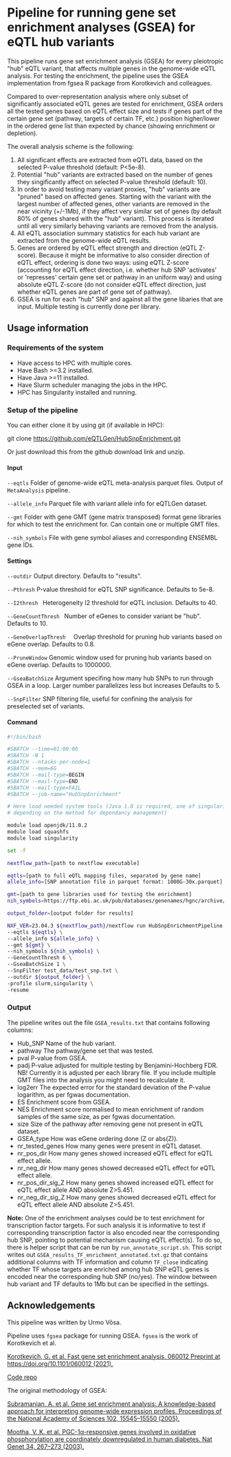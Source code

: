# Pipeline for running gene set enrichment analyses (GSEA) for eQTL hub variants

This pipeline runs gene set enrichment analysis (GSEA) for every pleiotropic "hub" eQTL variant, that affects multiple genes in the genome-wide eQTL analysis. For testing the enrichment, the pipeline uses the GSEA implementation from fgsea R package from Korotkevich and colleagues. 

Compared to over-representation analysis where only subset of significantly associated eQTL genes are tested for enrichment, GSEA orders all the tested genes based on eQTL effect size and tests if genes part of the certain gene set (pathway, targets of certain TF, etc.) position higher/lower in the ordered gene list than expected by chance (showing enrichment or depletion). 

The overall analysis scheme is the following:

1. All significant effects are extracted from eQTL data, based on the selected P-value threshold (default: P<5e-8).
2. Potential "hub" variants are extracted based on the number of genes they singificantly affect on selected P-value threshold (default: 10).
3. In order to avoid testing many variant proxies, "hub" variants are "pruned" based on affected genes. Starting with the variant with the largest number of affected genes, other variants are removed in the near vicinity (+/-1Mb), if they affect very similar set of genes (by default 80% of genes shared with the "hub" variant). This process is iterated until all very similarly behaving variants are removed from the analysis.
4. All eQTL association summary statistics for each hub variant are extracted from the genome-wide eQTL results.
5. Genes are ordered by eQTL effect strength and direction (eQTL Z-score). Because it might be informative to also consider direction of eQTL effect, ordering is done two ways: using eQTL Z-score (accounting for eQTL effect direction, i.e. whether hub SNP 'activates' or 'represses' certain gene set or pathway in an uniform way) and using absolute eQTL Z-score (do not consider eQTL effect direction, just whether eQTL genes are part of gene set of pathway).
6. GSEA is run for each "hub" SNP and against all the gene libaries that are input. Multiple testing is currently done per library.
   
## Usage information 

### Requirements of the system

- Have access to HPC with multiple cores.
- Have Bash >=3.2 installed.
- Have Java >=11 installed.
- Have Slurm scheduler managing the jobs in the HPC.
- HPC has Singularity installed and running.

### Setup of the pipeline

You can either clone it by using git (if available in HPC):

git clone https://github.com/eQTLGen/HubSnpEnrichment.git

Or just download this from the github download link and unzip.

#### Input

`--eqtls`                       Folder of genome-wide eQTL meta-analysis parquet files. Output of `MetaAnalysis` pipeline.

`--allele_info`                 Parquet file with variant allele info for eQTLGen dataset.

`--gmt`                         Folder with gene GMT (gene matrix transposed) format gene libraries for which to test the enrichment for. Can contain one or multiple GMT files.

`--nih_symbols`                 File with gene symbol aliases and corresponding ENSEMBL gene IDs.

#### Settings

`--outdir`                    Output directory. Defaults to "results".

`--Pthresh`                   P-value threshold for eQTL SNP significance. Defaults to 5e-8.

`--I2thresh `                 Heterogeneity I2 threshold for eQTL inclusion. Defaults to 40.

`--GeneCountThresh `          Number of eGenes to consider variant be "hub". Defaults to 10.

`--GeneOverlapThresh  `       Overlap threshold for pruning hub variants based on eGene overlap. Defaults to 0.8.

`--PruneWindow`               Genomic window used for pruning hub variants based on eGene overlap. Defaults to 1000000.

`--GseaBatchSize`             Argument specifing how many hub SNPs to run through GSEA in a loop. Larger number parallelizes less but increases  Defaults to 5.

`--SnpFilter`                 SNP filtering file, useful for confining the analysis for preselected set of variants. 

#### Command

```sh
#!/bin/bash

#SBATCH --time=01:00:00
#SBATCH -N 1
#SBATCH --ntasks-per-node=1
#SBATCH --mem=6G
#SBATCH --mail-type=BEGIN
#SBATCH --mail-type=END
#SBATCH --mail-type=FAIL
#SBATCH --job-name="HubSnpEnrichment"

# Here load needed system tools (Java 1.8 is required, one of singularity or anaconda - python 2.7 are needed,
# depending on the method for dependancy management)

module load openjdk/11.0.2
module load squashfs
module load singularity

set -f

nextflow_path=[path to nextflow executable]

eqtls=[path to full eQTL mapping files, separated by gene name]
allele_info=[SNP annotation file in parquet format: 1000G-30x.parquet]

gmt=[path to gene libraries used for testing the enrichment]
nih_symbols=https://ftp.ebi.ac.uk/pub/databases/genenames/hgnc/archive/monthly/tsv/hgnc_complete_set_2023-09-01.txt

output_folder=[output folder for results]

NXF_VER=23.04.3 ${nextflow_path}/nextflow run HubSnpEnrichmentPipeline.nf \
--eqtls ${eqtls} \
--allele_info ${allele_info} \
--gmt ${gmt} \
--nih_symbols ${nih_symbols} \
--GeneCountThresh 6 \
--GseaBatchSize 1 \
--SnpFilter test_data/test_snp.txt \
--outdir ${output_folder} \
-profile slurm,singularity \
-resume
```

### Output

The pipeline writes out the file `GSEA_results.txt` that contains following columns:

- Hub_SNP           Name of the hub variant.
- pathway           The pathway/gene set that was tested.
- pval              P-value from GSEA.
- padj              P-value adjusted for multiple testing by Benjamini-Hochberg FDR. NB! Currently it is adjusted per each library file. If you include multiple GMT files into the analysis you might need to recalculate it.
- log2err           The expected error for the standard deviation of the P-value logarithm, as per fgwas documentation.
- ES                Enrichment score from GSEA.
- NES               Enrichment score normalised to mean enrichment of random samples of the same size, as per fgwas documentation.
- size              Size of the pathway after removing gene not present in eQTL dataset.
- GSEA_type         How was eGene ordering done (Z or abs(Z)).
- nr_tested_genes   How many genes were present in eQTL dataset. 
- nr_pos_dir        How many genes showed increased eQTL effect for eQTL effect allele. 
- nr_neg_dir        How many genes showed decreased eQTL effect for eQTL effect allele. 
- nr_pos_dir_sig_Z  How many genes showed increased eQTL effect for eQTL effect allele AND absolute Z>5.451. 
- nr_neg_dir_sig_Z  How many genes showed decreased eQTL effect for eQTL effect allele AND absolute Z>5.451.

**Note:** One of the enrichment analyses could be to test enrichment for transcription factor targets. For such analysis it is informative to test if corresponding transcription factor is also encoded near the corresponding hub SNP, pointing to potential mechanism causing eQTL effect(s). To do so, there is helper script that can be run by `run_annotate_script.sh`. This script writes out `GSEA_results_TF_enrichment_annotated.txt.gz` that contains additional columns with TF information and column `TF_close` indicating whether TF whose targets are enriched among hub SNP eQTL genes is encoded near the corresponding hub SNP (no/yes). The window between hub variant and TF defaults to 1Mb but can be specified in the settings.

## Acknowledgements

This pipeline was written by Urmo Võsa.

Pipeline uses `fgsea` package for running GSEA. `fgsea` is the work of Korotkevich et al.

[Korotkevich, G. et al. Fast gene set enrichment analysis. 060012 Preprint at https://doi.org/10.1101/060012 (2021).](https://www.biorxiv.org/content/10.1101/060012v3)

[Code repo](https://github.com/ctlab/fgsea/)

The original methodology of GSEA:

[Subramanian, A. et al. Gene set enrichment analysis: A knowledge-based approach for interpreting genome-wide expression profiles. Proceedings of the National Academy of Sciences 102, 15545–15550 (2005).](https://www.pnas.org/doi/10.1073/pnas.0506580102)

[Mootha, V. K. et al. PGC-1α-responsive genes involved in oxidative phosphorylation are coordinately downregulated in human diabetes. Nat Genet 34, 267–273 (2003).](https://www.nature.com/articles/ng1180)

